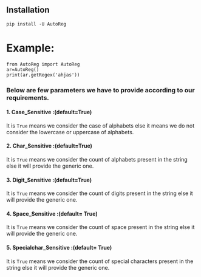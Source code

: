 Installation
------------

    pip install -U AutoReg


# Example:
```
from AutoReg import AutoReg
ar=AutoReg()
print(ar.getRegex('ahjas'))
```

### Below are few parameters we have to provide according to our requirements.
#### 1. Case_Sensitive :(default=True)
It is `True` means we consider the case of alphabets else it means we do not consider the lowercase or uppercase of alphabets. 
#### 2. Char_Sensitive :(default=True) 
It is `True` means we consider the count of alphabets present in the string else it will provide the generic one.
#### 3. Digit_Sensitive :(default=True) 
It is `True` means we consider the count of digits present in the string else it will provide the generic one.
#### 4. Space_Sensitive :(default= True) 
It is `True` means we consider the count of space present in the string else it will provide the generic one.
#### 5. Specialchar_Sensitive :(default= True) 
It is `True` means we consider the count of special characters present in the string else it will provide the generic one.




